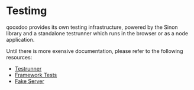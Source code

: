 # Testimg

qooxdoo provides its own testing infrastructure, powered by the Sinon library
and a standalone testrunner which runs in the browser or as a node application.

Until there is more exensive documentation,
please refer to the following resources:

 - [Testrunner](../../../compiler/cli/testing.md)
 - [Framework Tests](framework_tests.md)
 - [Fake Server](fake_server.md)
